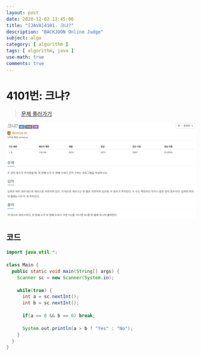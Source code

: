 ```yaml
---
layout: post
date: 2020-12-02 13:45:00
title: "[JAVA]4101. 크냐?"
description: "BACKJOON Online Judge"
subject: algo
category: [ algorithm ]
tags: [ algorithm, java ]
use-math: true
comments: true
---
```


# 4101번: 크냐?

> [문제 풀러가기](https://acmicpc.net/problem/4101)

![4101](/assets/img/algo/4101.png)

## 코드

```java
import java.util.*;

class Main {
  public static void main(String[] args) {
    Scanner sc = new Scanner(System.in);

    while(true) {
      int a = sc.nextInt();
      int b = sc.nextInt();

      if(a == 0 && b == 0) break;

      System.out.println(a > b ? "Yes" : "No");
    }
  }
}
```
